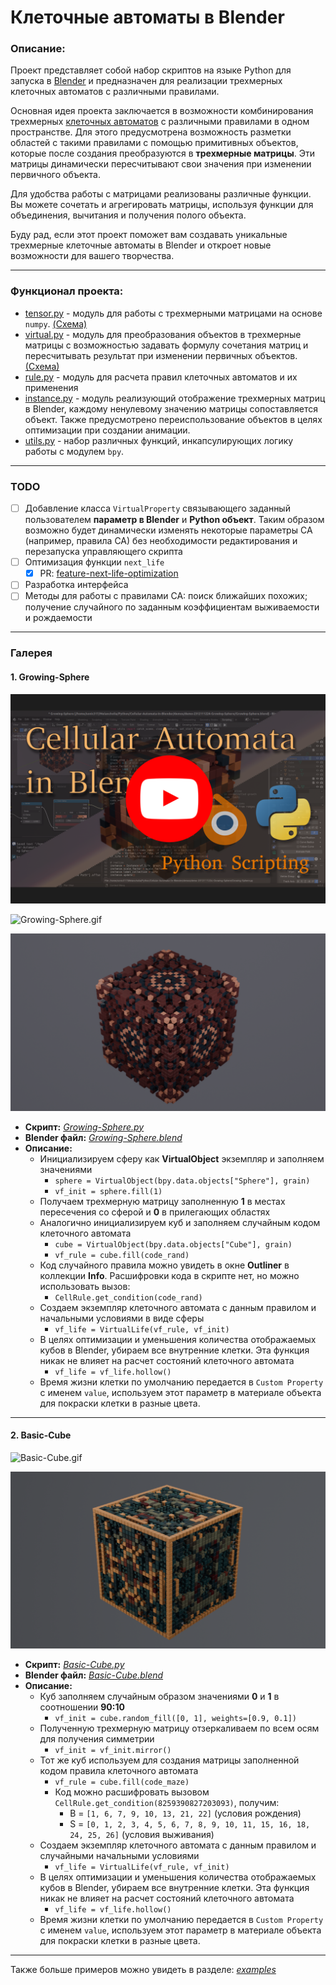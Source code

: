 # Клеточные автоматы в Blender

### Описание:

Проект представляет собой набор скриптов на языке Python для запуска в [Blender](https://www.blender.org/) и предназначен для реализации трехмерных клеточных автоматов с различными правилами.

Основная идея проекта заключается в возможности комбинирования трехмерных [клеточных автоматов](https://ru.wikipedia.org/wiki/%D0%9A%D0%BB%D0%B5%D1%82%D0%BE%D1%87%D0%BD%D1%8B%D0%B9_%D0%B0%D0%B2%D1%82%D0%BE%D0%BC%D0%B0%D1%82) с различными правилами в одном пространстве. Для этого предусмотрена возможность разметки областей с такими правилами с помощью примитивных объектов, которые после создания преобразуются в **трехмерные матрицы**. Эти матрицы динамически пересчитывают свои значения при изменении первичного объекта.

Для удобства работы с матрицами реализованы различные функции. Вы можете сочетать и агрегировать матрицы, используя функции для объединения, вычитания и получения полого объекта.

Буду рад, если этот проект поможет вам создавать уникальные трехмерные клеточные автоматы в Blender и откроет новые возможности для вашего творчества.

***

### Функционал проекта:

- [tensor.py](tensor.py) - модуль для работы с трехмерными матрицами на основе `numpy`. [(Схема)](https://github.com/islesarev317/NumPy-Education/assets/78931652/b63a2a5c-01b2-4d98-90f2-40549df5325e)
- [virtual.py](virtual.py) - модуль для преобразования объектов в трехмерные матрицы с возможностью задавать формулу сочетания матриц и пересчитывать результат при изменении первичных объектов. [(Схема)](https://github.com/islesarev317/NumPy-Education/assets/78931652/29157797-a1e6-4f24-8c79-62d8ac8fa0c1)
- [rule.py](rule.py) - модуль для расчета правил клеточных автоматов и их применения
- [instance.py](instance.py) - модуль реализующий отображение трехмерных матриц в Blender, каждому ненулевому значению матрицы сопоставляется объект. Также предусмотрено переиспользование объектов в целях оптимизации при создании анимации.
- [utils.py](utils.py) - набор различных функций, инкапсулирующих логику работы с модулем `bpy`.

***

### TODO

- [ ] Добавление класса `VirtualProperty` связывающего заданный пользователем **параметр в Blender** и **Python объект**. Таким образом возможно будет динамически изменять некоторые параметры CA (например, правила CA) без необходимости редактирования и перезапуска управляющего скрипта
- [ ] Оптимизация функции `next_life`
  - [x] PR: [feature-next-life-optimization](https://github.com/islesarev317/Cellular-Automata-In-Blender/pull/1/commits/1477a69be686e9a066416326faa2b0ac1f7ad94c)
- [ ] Разработка интерфейса
- [ ] Методы для работы с правилами CA: поиск ближайших похожих; получение случайного по заданным коэффициентам выживаемости и рождаемости

***

### Галерея

#### 1. Growing-Sphere

[![Cellular Automata in Blender Python Scripting - YouTube](demos/demo-2312111224-Growing-Sphere/Pre-Screen-YouTube.png)](https://www.youtube.com/watch?v=s1DLh8MZMMQ)

![Growing-Sphere.gif](demos/demo-2312111224-Growing-Sphere/Growing-Sphere.gif)

![Growing-Sphere.png](demos/demo-2312111224-Growing-Sphere/Growing-Sphere.png)

- **Скрипт:** *[Growing-Sphere.py](demos/demo-2312111224-Growing-Sphere/Growing-Sphere.py)*
- **Blender файл:** *[Growing-Sphere.blend](demos/demo-2312111224-Growing-Sphere/Growing-Sphere.blend)*
- **Описание:**
  - Инициализируем сферу как **VirtualObject** экземпляр и заполняем значениями
    - `sphere = VirtualObject(bpy.data.objects["Sphere"], grain)`
    - `vf_init = sphere.fill(1)`
  - Получаем трехмерную матрицу заполненную **1** в местах пересечения со сферой и **0** в прилегающих областях
  - Аналогично инициализируем куб и заполняем случайным кодом клеточного автомата
    - `cube = VirtualObject(bpy.data.objects["Cube"], grain)`
    - `vf_rule = cube.fill(code_rand)`
  - Код случайного правила можно увидеть в окне **Outliner** в коллекции **Info**. Расшифровки кода в скрипте нет, но можно использовать вызов:
    - `CellRule.get_condition(code_rand)`
  - Создаем экземпляр клеточного автомата с данным правилом и начальными условиями в виде сферы
    - `vf_life = VirtualLife(vf_rule, vf_init)`
  - В целях оптимизации и уменьшения количества отображаемых кубов в Blender, убираем все внутренние клетки. Эта функция никак не влияет на расчет состояний клеточного автомата
    - `vf_life = vf_life.hollow()`
  - Время жизни клетки по умолчанию передается в `Custom Property` с именем `value`, используем этот параметр в материале объекта для покраски клетки в разные цвета.

***
#### 2. Basic-Cube

![Basic-Cube.gif](demos/demo-2312092116-Basic-Cube/Basic-Cube.gif)

![Basic-Cube.png](demos/demo-2312092116-Basic-Cube/Basic-Cube.png)

- **Скрипт:** *[Basic-Cube.py](demos/demo-2312092116-Basic-Cube/Basic-Cube.py)*
- **Blender файл:** *[Basic-Cube.blend](demos/demo-2312092116-Basic-Cube/Basic-Cube.blend)*
- **Описание:**
  - Куб заполняем случайным образом значениями **0** и **1** в соотношении **90:10**
    - `vf_init = cube.random_fill([0, 1], weights=[0.9, 0.1])`
  - Полученную трехмерную матрицу отзеркаливаем по всем осям для получения симметрии
    - `vf_init = vf_init.mirror()`
  - Тот же куб используем для создания матрицы заполненной кодом правила клеточного автомата
    - `vf_rule = cube.fill(code_maze)`
    - Код можно расшифровать вызовом `CellRule.get_condition(8259390827203093)`, получим:
      - B = `[1, 6, 7, 9, 10, 13, 21, 22]` (условия рождения)
      - S = `[0, 1, 2, 3, 4, 5, 6, 7, 8, 9, 10, 11, 15, 16, 18, 24, 25, 26]` (условия выживания)
  - Создаем экземпляр клеточного автомата с данным правилом и случайными начальными условиями
    - `vf_life = VirtualLife(vf_rule, vf_init)`
  - В целях оптимизации и уменьшения количества отображаемых кубов в Blender, убираем все внутренние клетки. Эта функция никак не влияет на расчет состояний клеточного автомата
    - `vf_life = vf_life.hollow()`
  - Время жизни клетки по умолчанию передается в `Custom Property` с именем `value`, используем этот параметр в материале объекта для покраски клетки в разные цвета.

***

Также больше примеров можно увидеть в разделe: *[examples](examples)* 
